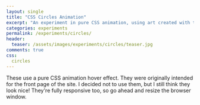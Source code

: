 ```yaml
---
layout: single
title: "CSS Circles Animation"
excerpt: "An experiment in pure CSS animation, using art created with the EscherSketch hyperbolic art generator."
categories: experiments
permalink: /experiments/circles/
header:
  teaser: /assets/images/experiments/circles/teaser.jpg
comments: true
css:
  circles
---
```


These use a pure CSS animation hover effect. They were originally intended for the front page of the site. I decided not to use them, but I still think they look nice! They're fully responsive too, so go ahead and resize the browser window. 

<div class="circle-container">
	<div id="circle-1" class="circle-canvas-container circle">
	</div>
</div>

<div class="circle-container">
	<div id="circle-2" class="circle-canvas-container circle">
	</div>
</div>

<div class="circle-container">
	<div id="circle-3" class="circle-canvas-container circle">  
	</div>
</div>

<div class="circle-container">
	<div id="circle-4" class="circle-canvas-container circle">
	</div>
</div>


